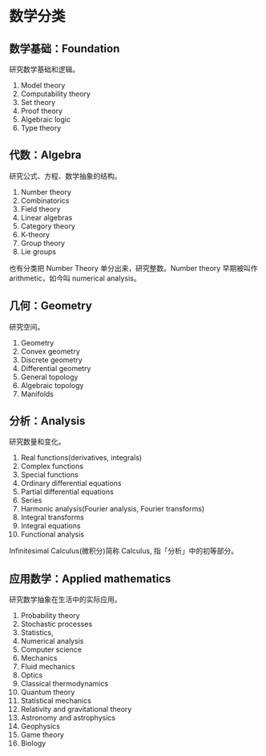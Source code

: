 # 数学分类

## 数学基础：Foundation

研究数学基础和逻辑。

1. Model theory
2. Computability theory
3. Set theory
4. Proof theory
5. Algebraic logic
6. Type theory

## 代数：Algebra

研究公式、方程、数学抽象的结构。

1. Number theory
2. Combinatorics
4. Field theory
5. Linear algebras
6. Category theory
7. K-theory
8. Group theory
9. Lie groups

也有分类把 Number Theory 单分出来，研究整数。Number theory 早期被叫作 arithmetic，如今叫 numerical analysis。
## 几何：Geometry

研究空间。

1. Geometry
2. Convex geometry
3. Discrete geometry
4. Differential geometry
5. General topology
6. Algebraic topology
7. Manifolds
## 分析：Analysis

研究数量和变化。

1. Real functions(derivatives, integrals)
2. Complex functions
3. Special functions
4. Ordinary differential equations
5. Partial differential equations
6. Series
7. Harmonic analysis(Fourier analysis, Fourier transforms)
8. Integral transforms
9. Integral equations
10. Functional analysis

Infinitesimal Calculus(微积分)简称 Calculus, 指「分析」中的初等部分。
## 应用数学：Applied mathematics

研究数学抽象在生活中的实际应用。

  1. Probability theory
  2. Stochastic processes
  3. Statistics,
  4. Numerical analysis
  5. Computer science
  6. Mechanics
  7. Fluid mechanics
  8. Optics
  9. Classical thermodynamics
  10. Quantum theory
  11. Statistical mechanics
  12. Relativity and gravitational theory
  13. Astronomy and astrophysics
  14. Geophysics
  15. Game theory
  16. Biology
  